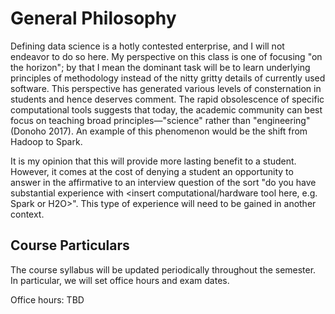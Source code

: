 # General Philosophy
Defining data science is a hotly contested enterprise, and I will not
endeavor to do so here.  My perspective on this class is one of focusing "on 
the horizon"; by that I mean the dominant task will be to learn
underlying principles of methodology instead of the nitty gritty details of
currently used software. This perspective has generated various levels of 
consternation in students and hence deserves comment. 
The rapid obsolescence
of specific computational tools suggests
that today, the academic community can best focus on teaching
broad principles—"science" rather than "engineering" (Donoho 2017).  An 
example of this phenomenon would be the shift from Hadoop to Spark.  


It is my
opinion that this will provide more lasting benefit to a student.  However,
it comes at the cost of denying a student an opportunity to answer in
the affirmative to an interview question of the sort "do you have 
substantial experience with 
<insert computational/hardware tool here, e.g. Spark or H2O>".
 This type of experience will need to be gained in another context.


## Course Particulars

The course syllabus will be updated periodically throughout the semester.
In particular, we will set office hours and exam dates.

Office hours: TBD

